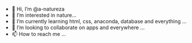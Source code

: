 - 👋 Hi, I’m @a-natureza
- 👀 I’m interested in nature...
- 🌱 I’m currently learning html, css, anaconda, database and everything ...
- 💞️ I’m looking to collaborate on apps and everywhere ...
- 📫 How to reach me ...

<!---
a-natureza/a-natureza is a ✨ special ✨ repository because its `README.md` (this file) appears on your GitHub profile.
You can click the Preview link to take a look at your changes.
--->
